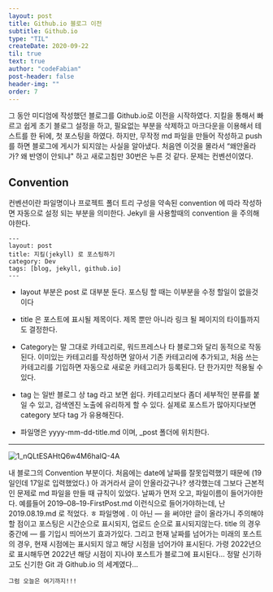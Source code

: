 ```yaml
---
layout: post
title: Github.io 블로그 이전
subtitle: Github.io
type: "TIL"
createDate: 2020-09-22
til: true
text: true
author: "codeFabian"
post-header: false
header-img: ""
order: 7
---
```


그 동안 미디엄에 작성했던 블로그를 Github.io로 이전을 시작하였다.
지킬을 통해서 빠르고 쉽게 초기 블로그 설정을 하고, 필요없는 부분을 삭제하고 마크다운을 이용해서 테스트를 한 뒤에, 첫 포스팅을 하였다.
하지만, 무작정 md 파일을 만들어 작성하고 push를 하면 블로그에 게시가 되지않는 사실을 알아냈다. 처음엔 이것을 몰라서 “왜안올라가? 왜 반영이 안되냐" 하고 새로고침만 30번은 누른 것 같다.
문제는 컨벤션이였다.

## Convention

컨벤션이란 파일명이나 프로젝트 폴더 트리 구성을 약속된 convention 에 따라 작성하면 자동으로 설정 되는 부분을 의미한다. Jekyll 을 사용할때의 convention 을 주의해야한다.

```
---
layout: post
title: 지킬(jekyll) 로 포스팅하기
category: Dev
tags: [blog, jekyll, github.io]
---
```

- layout 부분은 post 로 대부분 둔다. 포스팅 할 때는 이부분을 수정 할일이 없을것이다
- title 은 포스트에 표시될 제목이다. 제목 뿐만 아니라 링크 될 페이지의 타이틀까지도 결정한다.
- Category는 말 그대로 카테고리로, 워드프레스나 타 블로그와 달리 동적으로 작동된다. 이미있는 카테고리를 작성하면 알아서 기존 카테고리에 추가되고,
  처음 쓰는 카테고리를 기입하면 자동으로 새로운 카테고리가 등록된다. 단 한가지만 적용될 수 있다.

- tag 는 일반 블로그 상 tag 라고 보면 쉽다. 카테고리보다 좀더 세부적인 분류를 붙일 수 있고, 검색엔진 노출에 유리하게 할 수 있다. 실제로 포스트가 많아지다보면 category 보다 tag 가 유용해진다.
- 파일명은 yyyy-mm-dd-title.md 이며, \_post 폴더에 위치한다.

<hr>

![1_nQLtESAHtQ6w4M6haIQ-4A](https://user-images.githubusercontent.com/46562138/91376130-6014dc00-e857-11ea-9de6-0799a71e35a8.png)

내 블로그의 Convention 부분이다.
처음에는 date에 날짜를 잘못입력했기 때문에 (19일인데 17일로 입력했었다.)
아 과거라서 글이 안올라갔구나? 생각했는데 그보다 근본적인 문제로
md 파일을 만들 때 규칙이 있었다. 날짜가 먼저 오고, 파일이름이 들어가야한다.
예를들어
2019–08–19-FirstPost.md
이런식으로 들어가야하는데, 난 2019.08.19.md 로 적었다. ㅎ
파일명에 . 이 아닌 — 을 써야만 글이 올라가니 주의해야 할 점이고
포스팅은 시간순으로 표시되지, 업로드 순으로 표시되지않는다. title 의 경우 중간에 — 를 기입시 띄어쓰기 효과가있다. 그리고 현재 날짜를 넘어가는 미래의 포스트의 경우, 현재 시점에는 표시되지 않고 해당 시점을 넘어가야 표시된다. 가령 2022년으로 표시해두면 2022년 해당 시점이 지나야 포스트가 블로그에 표시된다…
정말 신기하고도 신기한 Git 과 Github.io 의 세계였다…

<code>그럼 오늘은 여기까지!!!</code>
